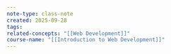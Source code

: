 ```yaml
---
note-type: class-note
created: 2025-09-28
tags:
related-concepts: "[[Web Development]]"
course-name: "[[Introduction to Web Development]]"
---
```

